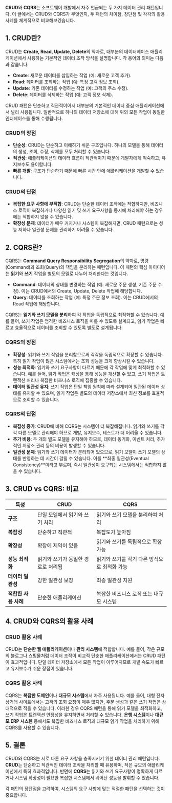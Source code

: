 **CRUD**와 **CQRS**는 소프트웨어 개발에서 자주 언급되는 두 가지 데이터 관리 패턴입니다. 이 글에서는 CRUD와 CQRS가 무엇인지, 두 패턴의 차이점, 장단점 및 각각의 활용 사례를 체계적으로 비교해보겠습니다.

## 1. CRUD란?

CRUD는 **Create, Read, Update, Delete**의 약자로, 대부분의 데이터베이스 애플리케이션에서 사용하는 기본적인 데이터 조작 방식을 설명합니다. 각 용어의 의미는 다음과 같습니다:

- **Create**: 새로운 데이터를 삽입하는 작업 (예: 새로운 고객 추가).
- **Read**: 데이터를 조회하는 작업 (예: 특정 고객 정보 조회).
- **Update**: 기존 데이터를 수정하는 작업 (예: 고객의 주소 수정).
- **Delete**: 데이터를 삭제하는 작업 (예: 고객 정보 삭제).

CRUD 패턴은 단순하고 직관적이어서 대부분의 기본적인 데이터 중심 애플리케이션에서 널리 사용됩니다. 일반적으로 하나의 데이터 저장소에 대해 위의 모든 작업이 동일한 인터페이스를 통해 수행됩니다.

### CRUD의 장점
- **단순성**: CRUD는 단순하고 이해하기 쉬운 구조입니다. 하나의 모델을 통해 데이터의 생성, 조회, 수정, 삭제를 모두 처리할 수 있습니다.
- **직관성**: 애플리케이션의 데이터 흐름이 직관적이기 때문에 개발자에게 익숙하고, 유지보수도 용이합니다.
- **빠른 개발**: 구조가 단순하기 때문에 빠른 시간 안에 애플리케이션을 개발할 수 있습니다.

### CRUD의 단점
- **복잡한 요구 사항에 부적합**: CRUD는 단순한 데이터 조작에는 적합하지만, 비즈니스 로직이 복잡하거나 다양한 읽기 및 쓰기 요구사항을 동시에 처리해야 하는 경우에는 적합하지 않을 수 있습니다.
- **확장성 문제**: 데이터가 매우 커지거나 시스템이 복잡해지면, CRUD 패턴으로는 성능 저하나 일관성 문제를 관리하기 어려울 수 있습니다.

## 2. CQRS란?

CQRS는 **Command Query Responsibility Segregation**의 약자로, 명령(Command)과 조회(Query)의 책임을 분리하는 패턴입니다. 이 패턴의 핵심 아이디어는 **읽기**와 **쓰기** 작업을 별도의 모델로 나누어 처리한다는 것입니다.

- **Command**: 데이터의 상태를 변경하는 작업 (예: 새로운 주문 생성, 기존 주문 수정). 이는 CRUD에서의 Create, Update, Delete 작업에 해당합니다.
- **Query**: 데이터를 조회하는 작업 (예: 특정 주문 정보 조회). 이는 CRUD에서의 Read 작업에 해당합니다.

CQRS는 **읽기와 쓰기 모델을 분리**하여 각 작업을 독립적으로 최적화할 수 있습니다. 예를 들어, 쓰기 작업은 엄격한 비즈니스 로직을 따를 수 있도록 설계되고, 읽기 작업은 빠르고 효율적으로 데이터를 조회할 수 있도록 별도로 설계됩니다.

### CQRS의 장점
- **확장성**: 읽기와 쓰기 작업을 분리함으로써 각각을 독립적으로 확장할 수 있습니다. 특히 읽기 작업이 많은 시스템에서는 조회 성능을 크게 향상시킬 수 있습니다.
- **성능 최적화**: 읽기와 쓰기 요구사항이 다르기 때문에 각 작업에 맞게 최적화할 수 있습니다. 예를 들어, 읽기 작업은 캐싱을 통해 성능을 개선할 수 있고, 쓰기 작업은 트랜잭션 처리나 복잡한 비즈니스 로직에 집중할 수 있습니다.
- **데이터 일관성 유지**: 쓰기 작업은 단일 책임 원칙에 따라 설계되어 일관된 데이터 상태를 유지할 수 있으며, 읽기 작업은 별도의 데이터 저장소에서 최신 정보를 효율적으로 조회할 수 있습니다.

### CQRS의 단점
- **복잡성 증가**: CRUD에 비해 CQRS는 시스템이 더 복잡해집니다. 읽기와 쓰기를 각각 다른 모델로 관리해야 하므로 개발, 유지보수, 테스트가 더 어려울 수 있습니다.
- **추가 비용**: 두 개의 별도 모델을 유지해야 하므로, 데이터 동기화, 이벤트 처리, 추가적인 저장소 관리 등의 비용이 발생할 수 있습니다.
- **일관성 문제**: 읽기와 쓰기 데이터가 분리되어 있으므로, 읽기 모델이 쓰기 모델의 상태를 반영하는 데 시간이 걸릴 수 있습니다. 이를 **최종 일관성(Eventual Consistency)**이라고 부르며, 즉시 일관성이 요구되는 시스템에서는 적합하지 않을 수 있습니다.

## 3. CRUD vs CQRS: 비교

| 특성                    | CRUD                                  | CQRS                                  |
|-------------------------|---------------------------------------|---------------------------------------|
| **구조**                | 단일 모델에서 읽기와 쓰기 처리        | 읽기와 쓰기 모델을 분리하여 처리      |
| **복잡성**              | 단순하고 직관적                       | 복잡도가 높아짐                      |
| **확장성**              | 확장에 제약이 있음                    | 읽기와 쓰기를 독립적으로 확장 가능   |
| **성능 최적화**         | 읽기와 쓰기가 동일한 경로로 처리됨     | 읽기와 쓰기를 각기 다른 방식으로 최적화 가능 |
| **데이터 일관성**       | 강한 일관성 보장                      | 최종 일관성 지원                      |
| **적합한 사용 사례**    | 단순한 애플리케이션                   | 복잡한 비즈니스 로직 또는 대규모 시스템 |

## 4. CRUD와 CQRS의 활용 사례

### CRUD 활용 사례
CRUD는 **단순한 웹 애플리케이션**이나 **관리 시스템**에 적합합니다. 예를 들어, 작은 규모의 블로그나 쇼핑몰처럼 데이터 조작이 비교적 단순한 애플리케이션에서는 CRUD 패턴이 효과적입니다. 단일 데이터 저장소에서 모든 작업이 이루어지므로 개발 속도가 빠르고 유지보수가 쉬운 장점이 있습니다.

### CQRS 활용 사례
CQRS는 **복잡한 도메인**이나 **대규모 시스템**에서 자주 사용됩니다. 예를 들어, 대형 전자상거래 사이트에서는 고객의 조회 요청이 매우 많지만, 주문 생성과 같은 쓰기 작업은 상대적으로 적을 수 있습니다. 이러한 경우 CQRS 패턴을 통해 읽기 모델을 최적화하고, 쓰기 작업은 트랜잭션 안정성을 유지하면서 처리할 수 있습니다. **은행 시스템**이나 **대규모 ERP 시스템** 등에서도 복잡한 비즈니스 로직과 대규모 읽기 작업을 처리하기 위해 CQRS를 사용할 수 있습니다.

## 5. 결론

CRUD와 CQRS는 서로 다른 요구 사항을 충족시키기 위한 데이터 관리 패턴입니다. **CRUD**는 단순하고 직관적인 데이터 조작을 처리할 때 유용하며, 작은 규모의 애플리케이션에서 특히 효과적입니다. 반면에 **CQRS**는 읽기와 쓰기 요구사항이 명확하게 다르거나 시스템 확장성이 필요한 복잡한 시스템에서 뛰어난 성능을 발휘할 수 있습니다.

각 패턴의 장단점을 고려하여, 시스템의 요구 사항에 맞는 적절한 패턴을 선택하는 것이 중요합니다.